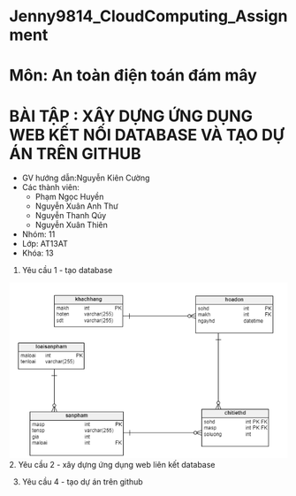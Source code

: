 # Jenny9814_CloudComputing_Assignment
# Môn: An toàn điện toán đám mây
# BÀI TẬP : XÂY DỰNG ỨNG DỤNG WEB KẾT NỐI DATABASE VÀ TẠO DỰ ÁN TRÊN GITHUB
- GV hướng dẫn:Nguyễn Kiên Cường
- Các thành viên:
  - Phạm Ngọc Huyền
  - Nguyễn Xuân Anh Thư
  - Nguyễn Thanh Qúy
  - Nguyễn Xuân Thiên
- Nhóm: 11
- Lớp: AT13AT
- Khóa: 13
1. Yêu cầu 1 - tạo database
<img src="https://github.com/Jenny9814/Jenny9814_CloudComputing_Assignment/blob/main/media/Image%2015.png"/>
2. Yêu cầu 2 - xây dựng ứng dụng web liên kết database

3. Yêu cầu 4 - tạo dự án trên github

